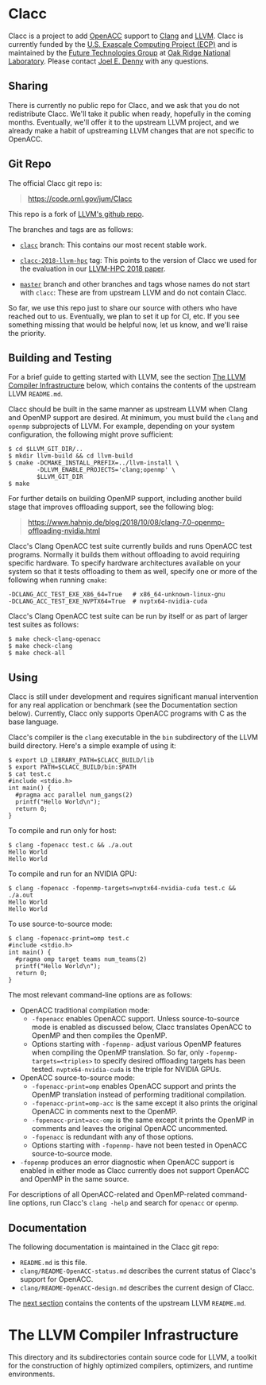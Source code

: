 # Clacc

Clacc is a project to add [OpenACC](https://www.openacc.org/) support
to [Clang](http://clang.llvm.org/) and [LLVM](http://llvm.org/).
Clacc is currently funded by the [U.S. Exascale Computing Project
(ECP)](https://www.exascaleproject.org) and is maintained by the
[Future Technologies Group](https://ft.ornl.gov) at [Oak Ridge
National Laboratory](https://www.ornl.gov/).  Please contact [Joel
E. Denny](mailto:dennyje@ornl.gov) with any questions.

## Sharing

There is currently no public repo for Clacc, and we ask that you do
not redistribute Clacc.  We'll take it public when ready, hopefully in
the coming months.  Eventually, we'll offer it to the upstream LLVM
project, and we already make a habit of upstreaming LLVM changes that
are not specific to OpenACC.

## Git Repo

The official Clacc git repo is:

> <https://code.ornl.gov/jum/Clacc>

This repo is a fork of [LLVM's github
repo](https://github.com/llvm/llvm-project).

The branches and tags are as follows:

* [`clacc`](https://code.ornl.gov/jum/Clacc/tree/clacc) branch: This
  contains our most recent stable work.

* [`clacc-2018-llvm-hpc`](https://code.ornl.gov/jum/Clacc/tree/clacc-2018-llvm-hpc)
  tag: This points to the version of Clacc we used for the evaluation
  in our [LLVM-HPC 2018
  paper](https://csmd.ornl.gov/index.php/node/362).

* [`master`](https://code.ornl.gov/jum/Clacc/tree/master) branch and
  other branches and tags whose names do not start with `clacc`: These
  are from upstream LLVM and do not contain Clacc.

So far, we use this repo just to share our source with others who have
reached out to us.  Eventually, we plan to set it up for CI, etc.  If
you see something missing that would be helpful now, let us know, and
we'll raise the priority.

## Building and Testing

For a brief guide to getting started with LLVM, see the section [The
LLVM Compiler Infrastructure](#the-llvm-compiler-infrastructure)
below, which contains the contents of the upstream LLVM `README.md`.

Clacc should be built in the same manner as upstream LLVM when Clang
and OpenMP support are desired.  At minimum, you must build the
`clang` and `openmp` subprojects of LLVM.  For example, depending on
your system configuration, the following might prove sufficient:

```
$ cd $LLVM_GIT_DIR/..
$ mkdir llvm-build && cd llvm-build
$ cmake -DCMAKE_INSTALL_PREFIX=../llvm-install \
        -DLLVM_ENABLE_PROJECTS='clang;openmp' \
        $LLVM_GIT_DIR
$ make
```

For further details on building OpenMP support, including another
build stage that improves offloading support, see the following blog:

> <https://www.hahnjo.de/blog/2018/10/08/clang-7.0-openmp-offloading-nvidia.html>

Clacc's Clang OpenACC test suite currently builds and runs OpenACC
test programs.  Normally it builds them without offloading to avoid
requiring specific hardware.  To specify hardware architectures
available on your system so that it tests offloading to them as well,
specify one or more of the following when running `cmake`:

```
-DCLANG_ACC_TEST_EXE_X86_64=True   # x86_64-unknown-linux-gnu
-DCLANG_ACC_TEST_EXE_NVPTX64=True  # nvptx64-nvidia-cuda
```

Clacc's Clang OpenACC test suite can be run by itself or as part of larger
test suites as follows:

```
$ make check-clang-openacc
$ make check-clang
$ make check-all
```

## Using

Clacc is still under development and requires significant manual
intervention for any real application or benchmark (see the
Documentation section below).  Currently, Clacc only supports OpenACC
programs with C as the base language.

Clacc's compiler is the `clang` executable in the `bin` subdirectory
of the LLVM build directory.  Here's a simple example of using it:

```
$ export LD_LIBRARY_PATH=$CLACC_BUILD/lib
$ export PATH=$CLACC_BUILD/bin:$PATH
$ cat test.c
#include <stdio.h>
int main() {
  #pragma acc parallel num_gangs(2)
  printf("Hello World\n");
  return 0;
}
```

To compile and run only for host:

```
$ clang -fopenacc test.c && ./a.out
Hello World
Hello World
```

To compile and run for an NVIDIA GPU:

```
$ clang -fopenacc -fopenmp-targets=nvptx64-nvidia-cuda test.c && ./a.out
Hello World
Hello World
```

To use source-to-source mode:

```
$ clang -fopenacc-print=omp test.c
#include <stdio.h>
int main() {
  #pragma omp target teams num_teams(2)
  printf("Hello World\n");
  return 0;
}
```

The most relevant command-line options are as follows:

* OpenACC traditional compilation mode:
    * `-fopenacc` enables OpenACC support.  Unless source-to-source
      mode is enabled as discussed below, Clacc translates OpenACC to
      OpenMP and then compiles the OpenMP.
    * Options starting with `-fopenmp-` adjust various OpenMP features
      when compiling the OpenMP translation.  So far, only
      `-fopenmp-targets=<triples>` to specify desired offloading
      targets has been tested.  `nvptx64-nvidia-cuda` is the triple
      for NVIDIA GPUs.
* OpenACC source-to-source mode:
    * `-fopenacc-print=omp` enables OpenACC support and prints the
      OpenMP translation instead of performing traditional
      compilation.
    * `-fopenacc-print=omp-acc` is the same except it also prints the
      original OpenACC in comments next to the OpenMP.
    * `-fopenacc-print=acc-omp` is the same except it prints the
      OpenMP in comments and leaves the original OpenACC uncommented.
    * `-fopenacc` is redundant with any of those options.
    * Options starting with `-fopenmp-` have not been tested in
      OpenACC source-to-source mode.
* `-fopenmp` produces an error diagnostic when OpenACC support is
  enabled in either mode as Clacc currently does not support OpenACC
  and OpenMP in the same source.

For descriptions of all OpenACC-related and OpenMP-related
command-line options, run Clacc's `clang -help` and search for
`openacc` or `openmp`.

## Documentation

The following documentation is maintained in the Clacc git repo:

* `README.md` is this file.
* `clang/README-OpenACC-status.md` describes the current status of
  Clacc's support for OpenACC.
* `clang/README-OpenACC-design.md` describes the current design of
  Clacc.

The [next section](#the-llvm-compiler-infrastructure) contains the
contents of the upstream LLVM `README.md`.

# The LLVM Compiler Infrastructure

This directory and its subdirectories contain source code for LLVM,
a toolkit for the construction of highly optimized compilers,
optimizers, and runtime environments.
